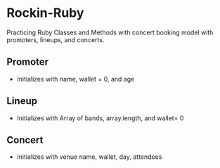 # Rockin-Ruby

Practicing Ruby Classes and Methods with concert booking model with promoters, lineups, and concerts.

## Promoter
* Initializes with name, wallet = 0, and age

## Lineup
* Initializes with Array of bands, array.length, and wallet= 0

## Concert
* Initializes with venue name, wallet, day, attendees
